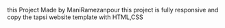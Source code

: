 this Project Made by ManiRamezanpour
this project is fully responsive and copy the tapsi website template with HTML,CSS
